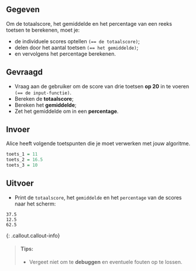 ## Gegeven

Om de totaalscore, het gemiddelde en het percentage van een reeks toetsen te berekenen, moet je: 
* de individuele scores optellen `(== de totaalscore)`; 
* delen door het aantal toetsen `(== het gemiddelde)`;
* en vervolgens het percentage berekenen.

## Gevraagd

* Vraag aan de gebruiker om de score van drie toetsen **op 20** in te voeren `(== de input-functie)`.
* Bereken de **totaalscore**;
* Bereken het **gemiddelde**;
* Zet het gemiddelde om in een **percentage**.


## Invoer
Alice heeft volgende toetspunten die je moet verwerken met jouw algoritme. 

```R
toets_1 = 11
toets_2 = 16.5
toets_3 = 10 
```

## Uitvoer

* Print de `totaalscore`, het `gemiddelde` en het `percentage` van de scores naar het scherm: 

```
37.5
12.5
62.5
```

{: .callout.callout-info}
>#### Tips: 
>* Vergeet niet om te **debuggen** en eventuele fouten op te lossen.
